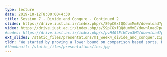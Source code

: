 ```yaml
---
type: lecture
date: 2019-10-12T8:00:00+4:30
title: Session 7 - Divide and Conqure - Continued 2
slides: https://drive.iust.ac.ir/index.php/s/S9pCGxfQQdumMmE/download?path=%2FSlides&files=S7.pdf
video: https://drive.iust.ac.ir/index.php/s/S9pCGxfQQdumMmE/download?path=%2FVideos&files=S7.mp4
#codes: https://drive.iust.ac.ir/index.php/s/pvH40tElHCvu3MG/download?path=%2FCode&files=S5.zip
ext_slides: /static_files/presentations/m1_week4_divide_and_conquer.zip
tldr: "We started by proving a lower bound on comparison based sorts. Next we introduced stable sort and why it is important for none-comparison based sorts like Ordinal sort. Finally we introduced QuickSort and analyzed its run time in addition to introducing a few optimizations to it."
#thumbnail: /static_files/presentations/lec.jpg
---
```

